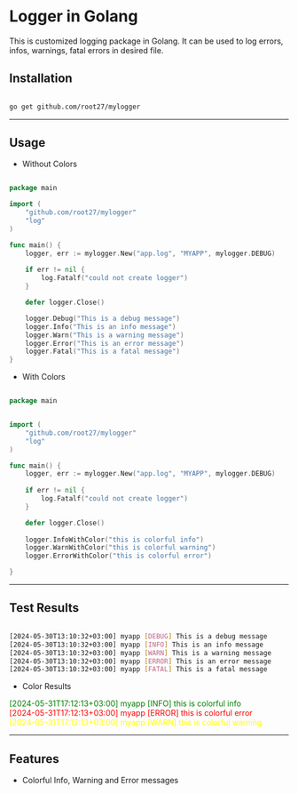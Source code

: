 # Logger in Golang

This is customized logging package in Golang. It can be used to log errors, infos, warnings, fatal errors in desired file. 


## Installation

```bash

go get github.com/root27/mylogger

```
---

## Usage

- Without Colors

```go

package main

import (
    "github.com/root27/mylogger"
    "log"
)

func main() {
    logger, err := mylogger.New("app.log", "MYAPP", mylogger.DEBUG)
    
    if err != nil {
		log.Fatalf("could not create logger")
	}

    defer logger.Close()

    logger.Debug("This is a debug message")
    logger.Info("This is an info message")
    logger.Warn("This is a warning message")
    logger.Error("This is an error message")
    logger.Fatal("This is a fatal message")
}

```

- With Colors

```go

package main


import (
    "github.com/root27/mylogger"
    "log"
)

func main() {
    logger, err := mylogger.New("app.log", "MYAPP", mylogger.DEBUG)
    
    if err != nil {
		log.Fatalf("could not create logger")
	}

    defer logger.Close()
    
    logger.InfoWithColor("this is colorful info")
    logger.WarnWithColor("this is colorful warning")
    logger.ErrorWithColor("this is colorful error")

}

```


---

## Test Results

```bash

[2024-05-30T13:10:32+03:00] myapp [DEBUG] This is a debug message
[2024-05-30T13:10:32+03:00] myapp [INFO] This is an info message
[2024-05-30T13:10:32+03:00] myapp [WARN] This is a warning message
[2024-05-30T13:10:32+03:00] myapp [ERROR] This is an error message
[2024-05-30T13:10:32+03:00] myapp [FATAL] This is a fatal message

```
- Color Results

<span style="color:green">[2024-05-31T17:12:13+03:00] myapp [INFO] this is colorful info</span><br>
<span style="color:red">[2024-05-31T17:12:13+03:00] myapp [ERROR] this is colorful error</span><br>
<span style="color:yellow">[2024-05-31T17:12:13+03:00] myapp [WARN] this is colorful warning</span>

---

## Features

- Colorful Info, Warning and Error messages




